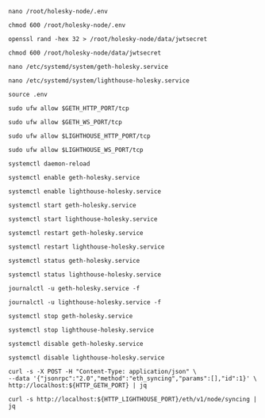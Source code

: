 `nano /root/holesky-node/.env`

`chmod 600 /root/holesky-node/.env`


`openssl rand -hex 32 > /root/holesky-node/data/jwtsecret`

`chmod 600 /root/holesky-node/data/jwtsecret`


`nano /etc/systemd/system/geth-holesky.service`

`nano /etc/systemd/system/lighthouse-holesky.service`


`source .env`


`sudo ufw allow $GETH_HTTP_PORT/tcp`

`sudo ufw allow $GETH_WS_PORT/tcp`

`sudo ufw allow $LIGHTHOUSE_HTTP_PORT/tcp`

`sudo ufw allow $LIGHTHOUSE_WS_PORT/tcp`


`systemctl daemon-reload`


`systemctl enable geth-holesky.service`

`systemctl enable lighthouse-holesky.service`



`systemctl start geth-holesky.service`

`systemctl start lighthouse-holesky.service`



`systemctl restart geth-holesky.service`

`systemctl restart lighthouse-holesky.service`



`systemctl status geth-holesky.service`

`systemctl status lighthouse-holesky.service`



`journalctl -u geth-holesky.service -f`

`journalctl -u lighthouse-holesky.service -f`



`systemctl stop geth-holesky.service`

`systemctl stop lighthouse-holesky.service`



`systemctl disable geth-holesky.service`

`systemctl disable lighthouse-holesky.service`


```
curl -s -X POST -H "Content-Type: application/json" \
--data '{"jsonrpc":"2.0","method":"eth_syncing","params":[],"id":1}' \
http://localhost:${HTTP_GETH_PORT} | jq
```

```
curl -s http://localhost:${HTTP_LIGHTHOUSE_PORT}/eth/v1/node/syncing | jq
```


